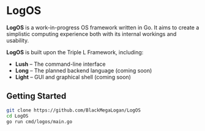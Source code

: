 # LogOS

**LogOS** is a work-in-progress OS framework written in Go. It aims to create a simplistic computing experience both with its internal workings and usability.

**LogOS** is built upon the Triple L Framework, including:

- **Lush** – The command-line interface
- **Long** – The planned backend language (coming soon)
- **Light** – GUI and graphical shell (coming soon)



## Getting Started
```bash
git clone https://github.com/BlackMegaLogan/LogOS
cd LogOS
go run cmd/logos/main.go
